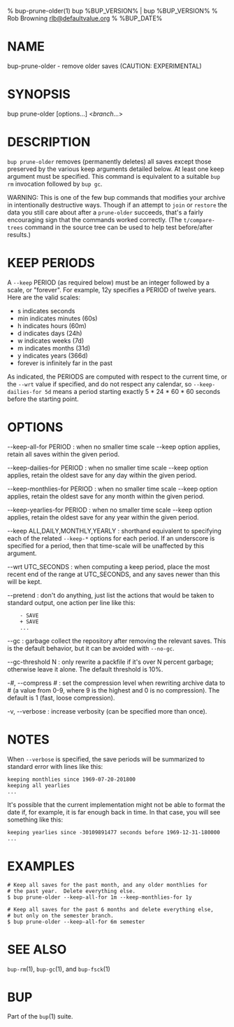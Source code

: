 % bup-prune-older(1) bup %BUP_VERSION% | bup %BUP_VERSION%
% Rob Browning <rlb@defaultvalue.org>
% %BUP_DATE%

# NAME

bup-prune-older - remove older saves (CAUTION: EXPERIMENTAL)

# SYNOPSIS

bup prune-older [options...] <*branch*...>

# DESCRIPTION

`bup prune-older` removes (permanently deletes) all saves except those
preserved by the various keep arguments detailed below.  At least one
keep argument must be specified.  This command is equivalent to a
suitable `bup rm` invocation followed by `bup gc`.

WARNING: This is one of the few bup commands that modifies your
archive in intentionally destructive ways.  Though if an attempt to
`join` or `restore` the data you still care about after a
`prune-older` succeeds, that's a fairly encouraging sign that the
commands worked correctly.  (The `t/compare-trees` command in the
source tree can be used to help test before/after results.)

# KEEP PERIODS

A `--keep` PERIOD (as required below) must be an integer followed by a
scale, or "forever".  For example, 12y specifies a PERIOD of twelve
years.  Here are the valid scales:

  - s indicates seconds
  - min indicates minutes (60s)
  - h indicates hours (60m)
  - d indicates days (24h)
  - w indicates weeks (7d)
  - m indicates months (31d)
  - y indicates years (366d)
  - forever is infinitely far in the past

As indicated, the PERIODS are computed with respect to the current
time, or the `--wrt` value if specified, and do not respect any
calendar, so `--keep-dailies-for 5d` means a period starting exactly
5 * 24 * 60 * 60 seconds before the starting point.

# OPTIONS

--keep-all-for PERIOD
:   when no smaller time scale --keep option applies, retain all saves
    within the given period.

--keep-dailies-for PERIOD
:   when no smaller time scale --keep option applies, retain the
    oldest save for any day within the given period.

--keep-monthlies-for PERIOD
:   when no smaller time scale --keep option applies, retain the
    oldest save for any month within the given period.

--keep-yearlies-for PERIOD
:   when no smaller time scale --keep option applies, retain the
    oldest save for any year within the given period.

--keep ALL,DAILY,MONTHLY,YEARLY
:   shorthand equivalent to specifying each of the related `--keep-*`
    options for each period.  If an underscore is specified for a
    period, then that time-scale will be unaffected by this argument.

--wrt UTC_SECONDS
:   when computing a keep period, place the most recent end of the
    range at UTC\_SECONDS, and any saves newer than this will be kept.

--pretend
:   don't do anything, just list the actions that would be taken to
    standard output, one action per line like this:

        - SAVE
        + SAVE
        ...

--gc
:   garbage collect the repository after removing the relevant saves.
    This is the default behavior, but it can be avoided with `--no-gc`.

\--gc-threshold N
:   only rewrite a packfile if it's over N percent garbage; otherwise
    leave it alone.  The default threshold is 10%.

-*#*, \--compress *#*
:   set the compression level when rewriting archive data to # (a
    value from 0-9, where 9 is the highest and 0 is no compression).
    The default is 1 (fast, loose compression).

-v, \--verbose
:   increase verbosity (can be specified more than once).

# NOTES

When `--verbose` is specified, the save periods will be summarized to
standard error with lines like this:

    keeping monthlies since 1969-07-20-201800
    keeping all yearlies
    ...

It's possible that the current implementation might not be able to
format the date if, for example, it is far enough back in time.  In
that case, you will see something like this:

    keeping yearlies since -30109891477 seconds before 1969-12-31-180000
    ...

# EXAMPLES

    # Keep all saves for the past month, and any older monthlies for
    # the past year.  Delete everything else.
    $ bup prune-older --keep-all-for 1m --keep-monthlies-for 1y

    # Keep all saves for the past 6 months and delete everything else,
    # but only on the semester branch.
    $ bup prune-older --keep-all-for 6m semester

# SEE ALSO

`bup-rm`(1), `bup-gc`(1), and `bup-fsck`(1)

# BUP

Part of the `bup`(1) suite.
